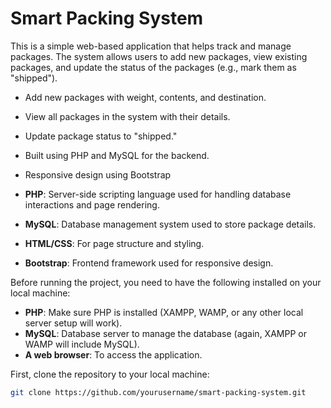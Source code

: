 # Smart Packing System

This is a simple web-based application that helps track and manage packages. The system allows users to add new packages, view existing packages, and update the status of the packages (e.g., mark them as "shipped").
- Add new packages with weight, contents, and destination.
- View all packages in the system with their details.
- Update package status to "shipped."
- Built using PHP and MySQL for the backend.
- Responsive design using Bootstrap

- **PHP**: Server-side scripting language used for handling database interactions and page rendering.
- **MySQL**: Database management system used to store package details.
- **HTML/CSS**: For page structure and styling.
- **Bootstrap**: Frontend framework used for responsive design.

Before running the project, you need to have the following installed on your local machine:

- **PHP**: Make sure PHP is installed (XAMPP, WAMP, or any other local server setup will work).
- **MySQL**: Database server to manage the database (again, XAMPP or WAMP will include MySQL).
- **A web browser**: To access the application.

First, clone the repository to your local machine:

```bash
git clone https://github.com/yourusername/smart-packing-system.git
